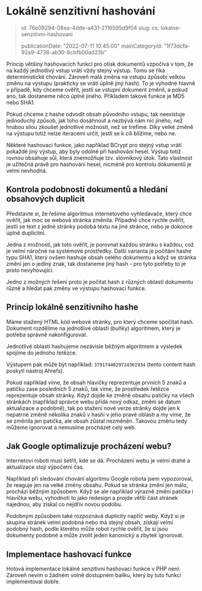 Lokálně senzitivní hashování
============================

> id: 76e09294-08ea-4dde-a431-2116595d9f04
> slug:
> 	cs: lokalne-senzitivni-hashovani
> 
> publicationDate: "2022-07-11 10:45:00"
> mainCategoryId: "1f73dcfa-92a9-4738-ab30-8cbfb00ad23b"

Princip většiny hashovacích funkcí pro otisk dokumentů vzpočívá v tom, že na každý jednotlivý vstup vrátí vždy stejný výstup. Tomu se říká deterministické chování. Zároveň malá změna na vstupu způsobí velkou změnu na výstupu (prakticky se vrátí úplně jiný hash). To je výhodné hlavně v případě, kdy chceme ověřit, jestli se vstupní dokument změnil, a pokud ano, tak dostaneme něco úplně jiného. Příkladem takové funkce je MD5 nebo SHA1.

Pokud chceme z hashe odvodit obsah původního vstupu, tak neexistuje jednoduchý způsob, jak toho dosáhnout a nezbývá nám nic jiného, než hrubou silou zkoušet jednotlivé možnosti, než se trefíme. Díky velké změně na výstupu totiž nelze iteracemi určit, jestli se k cíli blížíme, nebo ne.

Některé hashovací funkce, jako například BCrypt pro stejný vstup vrátí pokaždé jiný výstup, aby byly odolné při hashování hesel. Výstup totiž rovnou obsahuje sůl, která znemožňuje tzv. slovníkový útok. Tato vlastnost je užitečná právě pro hashování hesel, nicméně pro kontrolu dokumentů je velmi nevhodná.

Kontrola podobnosti dokumentů a hledání obsahových duplicit
-----------------------------------------------------------

Představte si, že řešíme algoritmus internetového vyhledávače, který chce ověřit, jak moc se webová stránka změnila. Případně chce rychle ověřit, jestli se text z jedné stránky podobá textu na jiné stránce, nebo je dokonce úplně duplicitní.

Jedna z možností, jak toto ověřit, je porovnat každou stránku s každou, což je velmi náročné na systémové prostředky. Další varianta je počítání hashe typu SHA1, který ovšem hashuje obsah celého dokumentu a když se stránka změní jen o jediný znak, tak dostaneme jiný hash - pro tyto potřeby to je proto nevyhovující.

Jedno z možných řešení proto je počítat hash z různých oblastí dokumentu různě a hledat pak změny ve výstupu hashovací funkce.

Princip lokálně senzitivního hashe
----------------------------------

Máme stažený HTML kód webové stránky, pro který chceme spočítat hash. Dokument rozdělíme na jednotlivé oblasti (buňky) algoritmem, který je potřeba správně nakonfigurovat.

Jednotlivé oblasti hashujeme nezávisle běžným algoritmem a výsledek spojíme do jednoho řetězce.

Výstupem pak může být například: `3791744029724361934` (tento content hash poskytl nástroj Ahrefs).

Pokud například víme, že obsah hlavičky reprezentuje prvních 5 znaků a patičku zase posledních 5 znaků, tak víme, že prostředek řetězce reprezentuje obsah stránky. Když dojde ke změně obsahu patičky na všech stránkách (například správce webu přidá nový odkaz, změní se datum aktualizace a podobně), tak po stažení nové verze stránky dojde jen k nepatrné změně několika znaků v hashi v jeho pravé oblasti a my víme, že se změnila jen patička, ale obsah zůstal nezměněn. Takovou změnu tedy můžeme ignorovat a nemusíme procházet celý web.

Jak Google optimalizuje procházení webu?
----------------------------------------

Internetoví roboti musí šetřit, kde se dá. Procházení webu je velmi drahé a aktualizace stojí výpočetní čas.

Například při sledování chování algoritmu Google robota jsem vypozoroval, že reaguje jen na velké změny obsahu. Pokud se stránka změní jen málo, prochází běžným způsobem. Když se ale například výrazně změní patička i hlavička webu, vyhodnotí to jako redesign a projde větší část stránek najednou, aby získal co nejdřív novou podobu.

Podobným způsobem také rozpoznává duplicity napříč weby. Když si je skupina stránek velmi podobná nebo má stejný obsah, získají velmi podobný hash, podle kterého může robot rychle ověřit, že si jsou dokumenty podobné a může zvolit jeden kanonický a zbytek ignorovat.

Implementace hashovací funkce
-----------------------------

Hotová implementace lokálně senzitivní hashovací funkce v PHP není. Zároveň nevím o žádném volně dostupném balíku, který by tuto funkci implementoval dobře.
